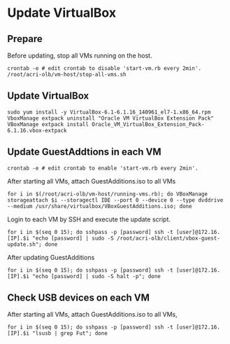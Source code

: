 
# Update VirtualBox

## Prepare

Before updating, stop all VMs running on the host.

```
crontab -e # edit crontab to disable 'start-vm.rb every 2min'.
/root/acri-olb/vm-host/stop-all-vms.sh
```

## Update VirtualBox

```
sudo yum install -y VirtualBox-6.1-6.1.16_140961_el7-1.x86_64.rpm
VboxManage extpack uninstall "Oracle VM VirtualBox Extension Pack"
VBoxManage extpack install Oracle_VM_VirtualBox_Extension_Pack-6.1.16.vbox-extpack
```

## Update GuestAddtions in each VM

```
crontab -e # edit crontab to enable 'start-vm.rb every 2min'.
```

After starting all VMs, attach GuestAdditions.iso to all VMs

```
for i in $(/root/acri-olb/vm-host/running-vms.rb); do VBoxManage storageattach $i --storagectl IDE --port 0 --device 0 --type dvddrive --medium /usr/share/virtualbox/VBoxGuestAdditions.iso; done
```

Login to each VM by SSH and execute the update script.

```
for i in $(seq 0 15); do sshpass -p [password] ssh -t [user]@172.16.[IP].$i "echo [password] | sudo -S /root/acri-olb/client/vbox-guest-update.sh"; done
```

After updating GuestAdditions

```
for i in $(seq 0 15); do sshpass -p [password] ssh -t [user]@172.16.[IP].$i "echo [password] | sudo -S halt -p"; done
```

## Check USB devices on each VM
After starting all VMs, attach GuestAdditions.iso to all VMs,

```
for i in $(seq 0 15); do sshpass -p [password] ssh -t [user]@172.16.[IP].$i "lsusb | grep Fut"; done
```

